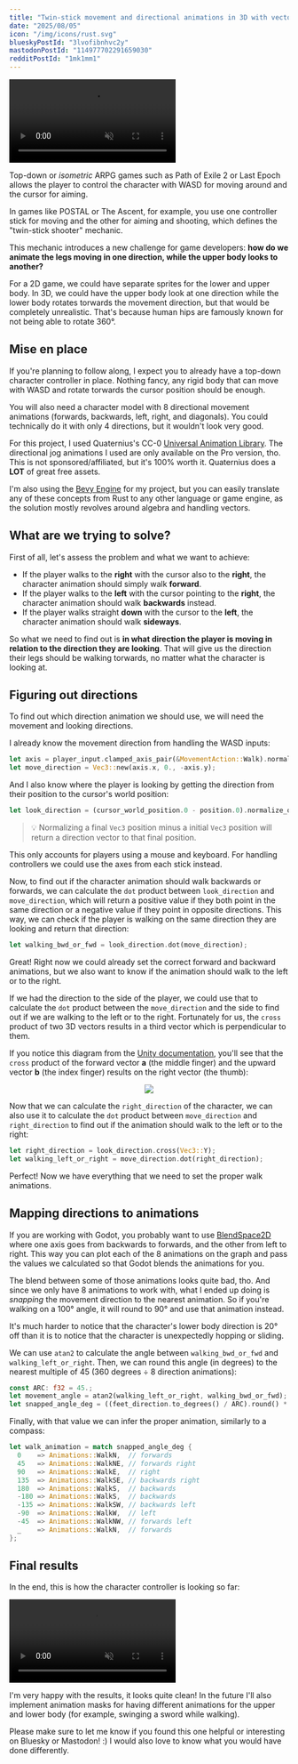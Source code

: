 ```yaml
---
title: "Twin-stick movement and directional animations in 3D with vector math"
date: "2025/08/05"
icon: "/img/icons/rust.svg"
blueskyPostId: "3lvofibnhvc2y"
mastodonPostId: "114977702291659030"
redditPostId: "1mk1mm1"
---
```


<video src="/video/blog/twin-stick-animations/demo.mp4" muted autoplay loop playsinline></video>

Top-down or _isometric_ ARPG games such as Path of Exile 2 or Last Epoch allows the player to control the character with WASD for moving around and the cursor for aiming.

In games like POSTAL or The Ascent, for example, you use one controller stick for moving and the other for aiming and shooting, which defines the "twin-stick shooter" mechanic.

This mechanic introduces a new challenge for game developers: **how do we animate the legs moving in one direction, while the upper body looks to another?**

For a 2D game, we could have separate sprites for the lower and upper body. In 3D, we could have the upper body look at one direction while the lower body rotates torwards the movement direction, but that would be completely unrealistic. That's because human hips are famously known for not being able to rotate 360°.

## Mise en place

If you're planning to follow along, I expect you to already have a top-down character controller in place. Nothing fancy, any rigid body that can move with WASD and rotate torwards the cursor position should be enough.

You will also need a character model with 8 directional movement animations (forwards, backwards, left, right, and diagonals). You could technically do it with only 4 directions, but it wouldn't look very good.

For this project, I used Quaternius's CC-0 [Universal Animation Library](https://quaternius.com/packs/universalanimationlibrary.html). The directional jog animations I used are only available on the Pro version, tho. This is not sponsored/affiliated, but it's 100% worth it. Quaternius does a **LOT** of great free assets.

I'm also using the [Bevy Engine](https://bevy.org) for my project, but you can easily translate any of these concepts from Rust to any other language or game engine, as the solution mostly revolves around algebra and handling vectors.

## What are we trying to solve?

First of all, let's assess the problem and what we want to achieve:

- If the player walks to the **right** with the cursor also to the **right**, the character animation should simply walk **forward**.
- If the player walks to the **left** with the cursor pointing to the **right**, the character animation should walk **backwards** instead.
- If the player walks straight **down** with the cursor to the **left**, the character animation should walk **sideways**.

So what we need to find out is **in what direction the player is moving in relation to the direction they are looking**. That will give us the direction their legs should be walking torwards, no matter what the character is looking at.

## Figuring out directions

To find out which direction animation we should use, we will need the movement and looking directions.

I already know the movement direction from handling the WASD inputs:

```rust
let axis = player_input.clamped_axis_pair(&MovementAction::Walk).normalize_or_zero();
let move_direction = Vec3::new(axis.x, 0., -axis.y);
```

And I also know where the player is looking by getting the direction from their position to the cursor's world position:

```rust
let look_direction = (cursor_world_position.0 - position.0).normalize_or_zero();
```

> 💡 Normalizing a final `Vec3` position minus a initial `Vec3` position will return a direction vector to that final position.

This only accounts for players using a mouse and keyboard. For handling controllers we could use the axes from each stick instead.

Now, to find out if the character animation should walk backwards or forwards, we can calculate the `dot` product between `look_direction` and `move_direction`, which will return a positive value if they both point in the same direction or a negative value if they point in opposite directions. This way, we can check if the player is walking on the same direction they are looking and return that direction:

```rust
let walking_bwd_or_fwd = look_direction.dot(move_direction);
```

Great! Right now we could already set the correct forward and backward animations, but we also want to know if the animation should walk to the left or to the right.

If we had the direction to the side of the player, we could use that to calculate the `dot` product between the `move_direction` and the side to find out if we are walking to the left or to the right. Fortunately for us, the `cross` product of two 3D vectors results in a third vector which is perpendicular to them.

If you notice this diagram from the [Unity documentation](https://docs.unity3d.com/ScriptReference/Vector3.Cross.html), you'll see that the `cross` product of the forward vector **a** (the middle finger) and the upward vector **b** (the index finger) results on the right vector (the thumb):

<center>
  <img src="/img/blog/twin-stick-animations/left-hand-rule-diagram.webp" />
</center>

Now that we can calculate the `right_direction` of the character, we can also use it to calculate the `dot` product between `move_direction` and `right_direction` to find out if the animation should walk to the left or to the right:

```rust
let right_direction = look_direction.cross(Vec3::Y);
let walking_left_or_right = move_direction.dot(right_direction);
```

Perfect! Now we have everything that we need to set the proper walk animations.

## Mapping directions to animations

If you are working with Godot, you probably want to use [BlendSpace2D](https://docs.godotengine.org/en/stable/classes/class_animationnodeblendspace2d.html) where one axis goes from backwards to forwards, and the other from left to right. This way you can plot each of the 8 animations on the graph and pass the values we calculated so that Godot blends the animations for you.

The blend between some of those animations looks quite bad, tho. And since we only have 8 animations to work with, what I ended up doing is _snapping_ the movement direction to the nearest animation. So if you're walking on a 100° angle, it will round to 90° and use that animation instead.

It's much harder to notice that the character's lower body direction is 20° off than it is to notice that the character is unexpectedly hopping or sliding.

We can use `atan2` to calculate the angle between `walking_bwd_or_fwd` and `walking_left_or_right`. Then, we can round this angle (in degrees) to the nearest multiple of 45 (360 degrees ÷ 8 direction animations):

```rust
const ARC: f32 = 45.;
let movement_angle = atan2(walking_left_or_right, walking_bwd_or_fwd);
let snapped_angle_deg = ((feet_direction.to_degrees() / ARC).round() * ARC) as i32;
```

Finally, with that value we can infer the proper animation, similarly to a compass:

```rust
let walk_animation = match snapped_angle_deg {
  0    => Animations::WalkN,  // forwards
  45   => Animations::WalkNE, // forwards right
  90   => Animations::WalkE,  // right
  135  => Animations::WalkSE, // backwards right
  180  => Animations::WalkS,  // backwards
  -180 => Animations::WalkS,  // backwards
  -135 => Animations::WalkSW, // backwards left
  -90  => Animations::WalkW,  // left
  -45  => Animations::WalkNW, // forwards left
  _    => Animations::WalkN,  // forwards
};
```

## Final results

In the end, this is how the character controller is looking so far:

<video src="/video/blog/twin-stick-animations/final-results.mp4" muted autoplay loop playsinline></video>

I'm very happy with the results, it looks quite clean! In the future I'll also implement animation masks for having different animations for the upper and lower body (for example, swinging a sword while walking).

Please make sure to let me know if you found this one helpful or interesting on Bluesky or Mastodon! :) I would also love to know what you would have done differently.
